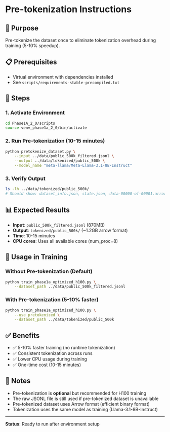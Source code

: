 # Pre-tokenization Instructions

## 🎯 Purpose
Pre-tokenize the dataset once to eliminate tokenization overhead during training (5-10% speedup).

## 📋 Prerequisites
- Virtual environment with dependencies installed
- See `scripts/requirements-stable-precompiled.txt`

## 🚀 Steps

### 1. Activate Environment
```bash
cd Phase1A_2_0/scripts
source venv_phase1a_2_0/bin/activate
```

### 2. Run Pre-tokenization (10-15 minutes)
```bash
python pretokenize_dataset.py \
    --input ../data/public_500k_filtered.jsonl \
    --output ../data/tokenized/public_500k \
    --model_name "meta-llama/Meta-Llama-3.1-8B-Instruct"
```

### 3. Verify Output
```bash
ls -lh ../data/tokenized/public_500k/
# Should show: dataset_info.json, state.json, data-00000-of-00001.arrow
```

## 📊 Expected Results

- **Input**: `public_500k_filtered.jsonl` (870MB)
- **Output**: `tokenized/public_500k/` (~1.2GB arrow format)
- **Time**: 10-15 minutes
- **CPU cores**: Uses all available cores (num_proc=8)

## 🔧 Usage in Training

### Without Pre-tokenization (Default)
```bash
python train_phase1a_optimized_h100.py \
    --dataset_path ../data/public_500k_filtered.jsonl
```

### With Pre-tokenization (5-10% faster)
```bash
python train_phase1a_optimized_h100.py \
    --use_pretokenized \
    --dataset_path ../data/tokenized/public_500k
```

## ✅ Benefits

- ✅ 5-10% faster training (no runtime tokenization)
- ✅ Consistent tokenization across runs
- ✅ Lower CPU usage during training
- ✅ One-time cost (10-15 minutes)

## 📝 Notes

- Pre-tokenization is **optional** but recommended for H100 training
- The raw JSONL file is still used if pre-tokenized dataset is unavailable
- Pre-tokenized dataset uses Arrow format (efficient binary format)
- Tokenization uses the same model as training (Llama-3.1-8B-Instruct)

---

**Status**: Ready to run after environment setup
